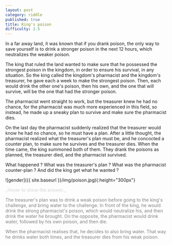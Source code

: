 ```yaml
---
layout: post
category: riddle
published: true
title: King's poison
difficulty: 2.5
---
```

In a far away land, it was known that if you drank poison, the only way to save yourself is to drink a stronger poison in the next 12 hours, which neutralizes the weaker poison. 

The king that ruled the land wanted to make sure that he possessed the strongest poison in the kingdom, in order to ensure his survival, in any situation. So the king called the kingdom's pharmacist and the kingdom's treasurer, he gave each a week to make the strongest poison. Then, each would drink the other one's poison, then his own, and the one that will survive, will be the one that had the stronger poison. 

The pharmacist went straight to work, but the treasurer knew he had no chance, for the pharmacist was much more experienced in this field, so instead, he made up a sneaky plan to survive and make sure the pharmacist dies.

On the last day the pharmacist suddenly realized that the treasurer would know he had no chance, so he must have a plan. After a little thought, the pharmacist realized what the treasurer's plan must be, and he concocted a counter plan, to make sure he survives and the treasurer dies. When the time came, the king summoned both of them. They drank the poisons as planned, the treasurer died, and the pharmacist survived. 

What happened ? What was the treasurer's plan ? What was the pharmacist counter-plan ? And did the king get what he wanted ?

![gender]({{ site.baseurl }}/img/poison.jpg){:height="300px"}

<div markdown="1" class='answer-title' style="color: lightgrey">_Hover to show the answer._
</div>
<div class='answer-wrapper'>
<div markdown="1" class='answer' style="color: grey">

The treasurer's plan was to drink a weak poison before going to the king's challenge, and bring water to the challenge. In front of the king, he would drink the strong pharmacist's poison, which would neutralize his, and then drink the water he brought. On the opposite, the pharmacist would drink water, followed by his own poison, and then die. 

When the pharmacist realises that, he decides to also bring water. That way he drinks water both times, and the treasurer dies from his weak poison. 

</div>
</div>

